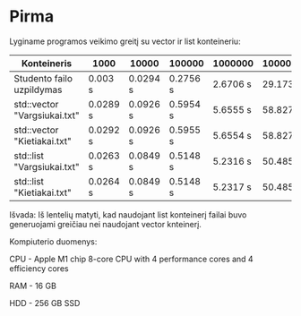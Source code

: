 # Pirma

Lyginame programos veikimo greitį su vector ir list konteineriu:

| Konteineris | 1000 | 10000 | 100000 | 1000000 | 10000000 |
| -- | -- | -- | -- | -- | -- | 
| Studento failo uzpildymas | 0.003 s | 0.0294 s | 0.2756 s | 2.6706 s | 29.1732 s |
|std::vector "Vargsiukai.txt" | 0.0289 s | 0.0926 s | 0.5954 s | 5.6555 s | 58.8272 s |
|std::vector "Kietiakai.txt" | 0.0292 s | 0.0926 s | 0.5955 s | 5.6554 s | 58.8275 s |
|std::list "Vargsiukai.txt" | 0.0263 s | 0.0849 s | 0.5148 s | 5.2316 s | 50.4858 s |
|std::list "Kietiakai.txt" |0.0264 s | 0.0849 s | 0.5148 s | 5.2317 s | 50.4859 s |

Išvada: Iš lentelių matyti, kad naudojant list konteinerį failai buvo generuojami greičiau nei naudojant vector knteinerį. 

Kompiuterio duomenys:

CPU - Apple M1 chip 8-core CPU with 4 perform­ance cores and 4 efficiency cores

RAM - 16 GB

HDD - 256 GB SSD
